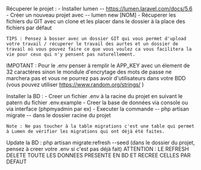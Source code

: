 Récuperer le projet : 
	- Installer lumen -- https://lumen.laravel.com/docs/5.6
	- Créer un nouveau projet avec -- lumen new [NOM]
	- Récuperer les fichiers du GIT avec un clone et les placer dans le dossier à la place des fichiers par défaut

	TIPS : Pensez à bosser avec un dossier GIT qui vous permet d'upload votre travail / récuperer le travail des aurtes et un dossier de travail où vous pouvez faire ce que vous voulez ca vous facilitera la vie pour ceux qui n'y pensent pas naturellement. 


IMPOTANT : 
	Pour le .env penser à remplir le APP_KEY avec un élement de 32 caractères sinon le mondule d'encrytage des mots de passe ne marchera pas et vous ne pourrez pas avoir d'utilisateurs dans votre BDD 
	(vous pouvez utiliser https://www.random.org/strings/ )




Installer la BD : 
	- Creer un fichier .env à la racine du projet en suivant le patern du fichier .env.example
	- Creer la base de données via console ou via interface (phpmyadmin par ex)
	- Executer la commande -- php artisan migrate -- dans le dossier racine du projet 

	Note : Ne pas toucher à la table migrations c'est une table qui permet à Lumen de vérifier les migrations qui ont déjà été faites.


Update la BD : 
	php artisan migrate:refresh --seed 
	(dans le dossier du projet, pensez à creer votre .env si c'est pas déjà fait)
	ATTENTION : LE REFRESH DELETE TOUTE LES DONNEES PRESENTE EN BD ET RECREE CELLES PAR DEFAUT